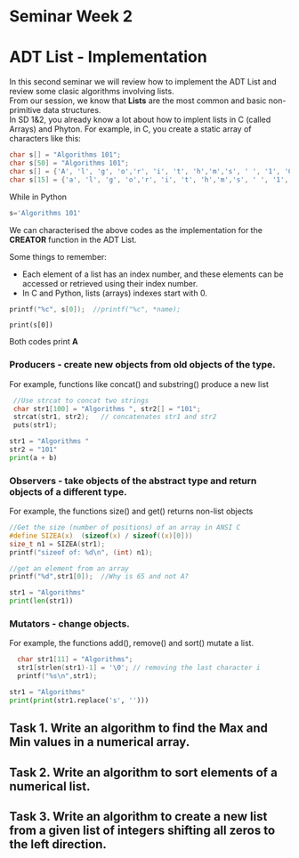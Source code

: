 # Seminar Week 2
# ADT List - Implementation

<p>In this second seminar we will review how to implement the ADT List and review some clasic algorithms involving lists.<br>
From our session, we know that <b>Lists</b> are the most common and basic non-primitive data structures.<br>
In SD 1&2, you already know a lot about how to implent lists in C (called Arrays) and Phyton. For example, in C, you create a static array of characters like this:</p>

``` C
char s[] = "Algorithms 101";
char s[50] = "Algorithms 101";
char s[] = {'A', 'l', 'g', 'o','r', 'i', 't', 'h','m','s', ' ', '1', '0', '1','\0'};
char s[15] = {'a', 'l', 'g', 'o','r', 'i', 't', 'h','m','s', ' ', '1', '0', '1', '\0'};
```

While in Python
``` Python
s='Algorithms 101'
```
We can characterised the above codes as the implementation for the <b>CREATOR</b> function in the ADT List. <br>

Some things to remember:
- Each element of a list has an index number, and these elements can be accessed or retrieved using their index number.
- In C and Python, lists (arrays) indexes start with 0.

``` C
printf("%c", s[0]);  //printf("%c", *name);  
```

``` Phython
print(s[0])
```

Both codes print **A**  <br>

### Producers - create new objects from old objects of the type.
For example, functions like concat() and substring() produce a new list

``` C
 //Use strcat to concat two strings
 char str1[100] = "Algorithms ", str2[] = "101";
 strcat(str1, str2);   // concatenates str1 and str2
 puts(str1);
```

``` Python
str1 = "Algorithms "
str2 = "101"
print(a + b)
```
### Observers - take objects of the abstract type and return objects of a different type.
For example, the functions size() and get() returns non-list objects

``` C
//Get the size (number of positions) of an array in ANSI C
#define SIZEA(x)  (sizeof(x) / sizeof((x)[0]))
size_t n1 = SIZEA(str1);
printf("sizeof of: %d\n", (int) n1);

//get an element from an array
printf("%d",str1[0]);  //Why is 65 and not A?
```

``` Python
str1 = "Algorithms"
print(len(str1))
```
### Mutators - change objects.
For example, the functions add(), remove() and sort() mutate a list.
``` C
  char str1[11] = "Algorithms";
  str1[strlen(str1)-1] = '\0'; // removing the last character i
  printf("%s\n",str1);

```

``` Python
str1 = "Algorithms"
print(print(str1.replace('s', '')))
```


## Task 1. Write an algorithm to find the Max and Min values in a numerical array.

## Task 2. Write an algorithm to sort elements of a numerical list.

## Task 3. Write an algorithm to create a new list from a given list of integers shifting all zeros to the left direction. 
